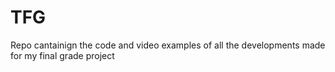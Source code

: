 # TFG
Repo cantainign the code and video examples of all the developments made for my final grade project
